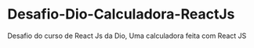 # Desafio-Dio-Calculadora-ReactJs
Desafio do curso de React Js da Dio, Uma calculadora feita com React JS 
